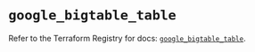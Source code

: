 # `google_bigtable_table`

Refer to the Terraform Registry for docs: [`google_bigtable_table`](https://registry.terraform.io/providers/hashicorp/google/5.22.0/docs/resources/bigtable_table).
